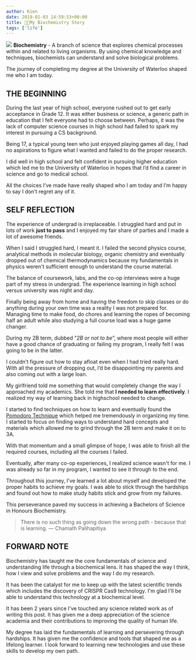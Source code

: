 ```yaml
---
author: Kien
date: 2019-01-03 14:59:53+00:00
title: 👨‍🔬My Biochemistry Story
tags: ['life']
---
```


![](https://images.unsplash.com/photo-1532187863486-abf9dbad1b69?ixlib=rb-1.2.1&ixid=eyJhcHBfaWQiOjEyMDd9&auto=format&fit=crop&w=1950&q=80)
**Biochemistry** - A branch of science that explores chemical processes within and related to living organisms. By using chemical knowledge and techniques, biochemists can understand and solve biological problems.

The journey of completing my degree at the University of Waterloo shaped me who I am today.

<h2 className="text-center">THE BEGINNING</h2>

During the last year of high school, everyone rushed out to get early acceptance in Grade 12. It was either business or science, a generic path in education that I felt everyone had to choose between. Perhaps, it was the lack of computer science courses in high school had failed to spark my interest in pursuing a CS background.

Being 17, a typical young teen who just enjoyed playing games all day, I had no aspirations to figure what I wanted and failed to do the proper research.

I did well in high school and felt confident in pursuing higher education which led me to the University of Waterloo in hopes that I’d find a career in science and go to medical school.

All the choices I’ve made have really shaped who I am today and I’m happy to say I don’t regret any of it.

<h2 className="text-center">SELF REFLECTION</h2>

The experience of undergrad is irreplaceable. I struggled hard and put in lots of work **just to pass** and I enjoyed my fair share of parties and I made a lot of awesome friends.

When I said I struggled hard, I meant it. I failed the second physics course, analytical methods in molecular biology, organic chemistry and eventually dropped out of chemical thermodynamics because my fundamentals in physics weren't sufficient enough to understand the course material.

The balance of coursework, labs, and the co-op interviews were a huge part of my stress in undergrad. The experience learning in high school versus university was night and day.

Finally being away from home and having the freedom to skip classes or do anything during your own time was a reality I was not prepared for. Managing time to make food, do chores and learning the ropes of becoming half an adult while also studying a full course load was a huge game changer.

During my 2B term, dubbed “_2B or not to be_”, where most people will either have a good chance of graduating or failing my program, I really felt I was going to be in the latter.

I couldn’t figure out how to stay afloat even when I had tried really hard. With all the pressure of dropping out, I’d be disappointing my parents and also coming out with a large loan.

My girlfriend told me something that would completely change the way I approached my academics. She told me that **I needed to learn effectively**. I realized my way of learning back in highschool needed to change.

I started to find techniques on how to learn and eventually found the [Pomodoro Technique](/022-pomodoro-technique/) which helped me tremendously in organizing my time. I started to focus on finding ways to understand hard concepts and materials which allowed me to grind through the 2B term and make it on to 3A.

With that momentum and a small glimpse of hope, I was able to finish all the required courses, including all the courses I failed.

Eventually, after many co-op experiences, I realized science wasn't for me. I was already so far in my program, I wanted to see it through to the end.

Throughout this journey, I’ve learned a lot about myself and developed the proper habits to achieve my goals. I was able to stick through the hardships and found out how to make study habits stick and grow from my failures.

This perseverance paved my success in achieving a Bachelors of Science in Honours Biochemistry.

<blockquote>There is no such thing as going down the wrong path - because that is learning.
&mdash; Chamath Palihapitiya</blockquote>

<h2 className="text-center">FORWARD NOTE</h2>

Biochemistry has taught me the core fundamentals of science and understanding life through a biochemical lens. It has shaped the way I think, how I view and solve problems and the way I do my research.

It has been the catalyst for me to keep up with the latest scientific trends which includes the discovery of CRISPR Cas9 technology. I'm glad I'll be able to understand this technology at a biochemical level.

It has been 2 years since I've touched any science related work as of writing this post. It has given me a deep appreciation of the science academia and their contributions to improving the quality of human life.

My degree has laid the fundamentals of learning and persevering through hardships. It has given me the confidence and tools that shaped me as a lifelong learner. I look forward to learning new technologies and use these skills to develop my own path.
